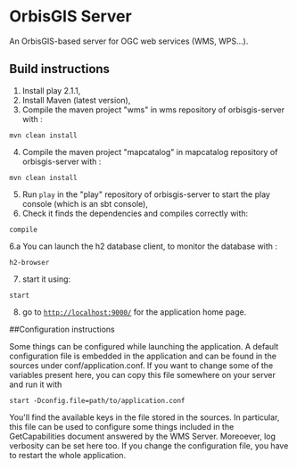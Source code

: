OrbisGIS Server
=====================================

An OrbisGIS-based server for OGC web services (WMS, WPS...).

## Build instructions

1. Install play 2.1.1,
2. Install Maven (latest version),
3. Compile the maven project "wms" in wms repository of orbisgis-server with :

 ```
mvn clean install
```
4. Compile the maven project "mapcatalog" in mapcatalog repository of orbisgis-server with :

 ```
mvn clean install
```
5. Run `play` in the "play" repository of orbisgis-server to start the play console (which is an sbt console),
6. Check it finds the dependencies and compiles correctly with:

 ```
compile
```
6.a You can launch the h2 database client, to monitor the database with :

 ```
h2-browser
```
7. start it using:
 ```
start
```
8. go to [`http://localhost:9000/`](http://localhost:9000/) for the application home page.
 

##Configuration instructions

Some things can be configured while launching the application. A default configuration file is embedded in the
application and can be found in the sources under conf/application.conf. If you want to change some 
of the variables present here, you can copy this file somewhere on your server and run it with 

```
start -Dconfig.file=path/to/application.conf
```

You'll find the available keys in the file stored in the sources. In particular, this file can be used to 
configure some things included in the GetCapabilities document answered by the WMS Server. Moreoever, log
verbosity can be set here too. If you change the configuration file, you have to restart the whole
application.
